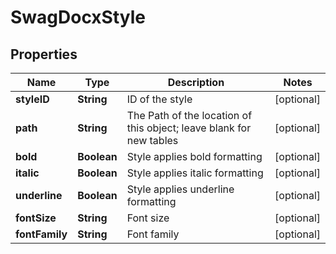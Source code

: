 
# SwagDocxStyle

## Properties
Name | Type | Description | Notes
------------ | ------------- | ------------- | -------------
**styleID** | **String** | ID of the style |  [optional]
**path** | **String** | The Path of the location of this object; leave blank for new tables |  [optional]
**bold** | **Boolean** | Style applies bold formatting |  [optional]
**italic** | **Boolean** | Style applies italic formatting |  [optional]
**underline** | **Boolean** | Style applies underline formatting |  [optional]
**fontSize** | **String** | Font size |  [optional]
**fontFamily** | **String** | Font family |  [optional]



